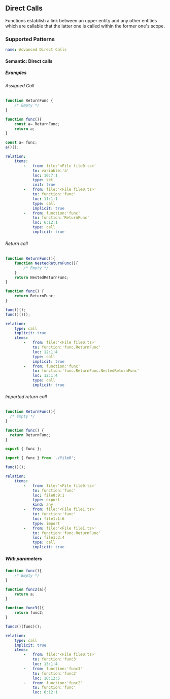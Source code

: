 ## Direct Calls

Functions establish a link between an upper entity and any other entities which are callable that the latter one is called within the former one's scope.

### Supported Patterns

```yaml
name: Advanced Direct Calls
```

#### Semantic: Direct calls

##### Examples

###### Assigned Call

<!-- direct_calls/assigned_call -->

```ts
function ReturnFunc {
    /* Empty */
}

function func(){
    const a= ReturnFunc;
    return a;
}

const a= func;
a()(); 
```

```yaml
relation:
    items:
        -   from: file:'<File file0.ts>'
            to: variable:'a'
            loc: 10:7:1
            type: set
            init: true
        -   from: file:'<File file0.ts>'
            to: function:'func'
            loc: 11:1:1
            type: call
            implicit: true
        -   from: function:'func'
            to: function:'ReturnFunc'
            loc: 6:12:1
            type: call
            implicit: true
```

###### Return call

<!-- direct_calls/return_call -->

```ts
function ReturnFunc(){
    function NestedReturnFunc(){
        /* Empty */
    }
    return NestedReturnFunc;
}

function func() {
    return ReturnFunc;
}

func()(); 
func()()(); 
```

```yaml
relation:
    type: call
    implicit: true
    items:
        -   from: file:'<File file0.ts>'
            to: function:'func.ReturnFunc'
            loc: 12:1:4
            type: call
            implicit: true
        -   from: function:'func'
            to: function:'func.ReturnFunc.NestedReturnFunc'
            loc: 12:1:4
            type: call
            implicit: true
```

###### Imported return call

<!-- direct_calls/imported_return_call -->

```ts
function ReturnFunc(){
  /* Empty */
}

function func() {
  return ReturnFunc;
}

export { func };

```

```ts
import { func } from './file0';

func()();
```

```yaml
relation:
    items:
        -   from: file:'<File file0.ts>'
            to: function:'func'
            loc: file0:9:1
            type: export
            kind: any
        -   from: file:'<File file1.ts>'
            to: function:'func'
            loc: file1:1:6
            type: import
        -   from: file:'<File file1.ts>'
            to: function:'func.ReturnFunc'
            loc: file1:3:4
            type: call
            implicit: true
```

##### With parameters

<!-- direct_calls/with_parameters -->

```ts
function func(){
    /* Empty */
}

function func2(a){
    return a;
}

function func3(){
    return func2;
}

func3()(func)(); 
```

```yaml
relation:
    type: call
    implicit: true
    items:
        -   from: file:'<File file0.ts>'
            to: function:'func3'
            loc: 13:1:4
        -   from: function:'func3'
            to: function:'func2'
            loc: 10:12:5
        -   from: function:'func2'
            to: function:'func'
            loc: 6:12:1
```
